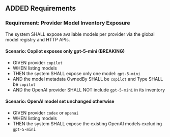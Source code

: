 ## ADDED Requirements

### Requirement: Provider Model Inventory Exposure
The system SHALL expose available models per provider via the global model registry and HTTP APIs.

#### Scenario: Copilot exposes only gpt-5-mini (BREAKING)
- GIVEN provider `copilot`
- WHEN listing models
- THEN the system SHALL expose only one model: `gpt-5-mini`
- AND the model metadata OwnedBy SHALL be `copilot` and Type SHALL be `copilot`
- AND the OpenAI provider SHALL NOT include `gpt-5-mini` in its inventory

#### Scenario: OpenAI model set unchanged otherwise
- GIVEN provider `codex` or `openai`
- WHEN listing models
- THEN the system SHALL expose the existing OpenAI models excluding `gpt-5-mini`

